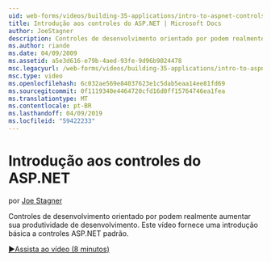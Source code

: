```yaml
---
uid: web-forms/videos/building-35-applications/intro-to-aspnet-controls
title: Introdução aos controles do ASP.NET | Microsoft Docs
author: JoeStagner
description: Controles de desenvolvimento orientado por podem realmente aumentar sua produtividade de desenvolvimento. Este vídeo fornece uma introdução básica a controles ASP.NET padrão.
ms.author: riande
ms.date: 04/09/2009
ms.assetid: a5e3d616-e79b-4aed-93fe-9d96b9024478
msc.legacyurl: /web-forms/videos/building-35-applications/intro-to-aspnet-controls
msc.type: video
ms.openlocfilehash: 6c032ae569e84037623e1c5dab5eaa14ee81fd69
ms.sourcegitcommit: 0f1119340e4464720cfd16d0ff15764746ea1fea
ms.translationtype: MT
ms.contentlocale: pt-BR
ms.lasthandoff: 04/09/2019
ms.locfileid: "59422233"
---
```

# <a name="intro-to-aspnet-controls"></a>Introdução aos controles do ASP.NET

por [Joe Stagner](https://github.com/JoeStagner)

Controles de desenvolvimento orientado por podem realmente aumentar sua produtividade de desenvolvimento. Este vídeo fornece uma introdução básica a controles ASP.NET padrão.

[&#9654;Assista ao vídeo (8 minutos)](https://channel9.msdn.com/Blogs/ASP-NET-Site-Videos/intro-to-aspnet-controls)
